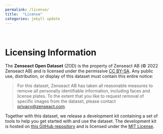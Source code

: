 ```yaml
---
permalink: /license/
title:  "License"
categories: jekyll update
---
```

<br>

# Licensing Information
The **Zenseact Open Dataset** (ZOD) is the property of Zenseact AB (© 2022 Zenseact AB) and is licensed under the permissive [CC BY-SA](https://creativecommons.org/licenses/by-sa/4.0/). Any public use, distribution, or display of this dataset must contain this entire notice:
>For this dataset, Zenseact AB has taken all reasonable measures to remove all personally identifiable information, including faces and license plates. To the extent that you like to request removal of specific images from the dataset, please contact privacy@zenseact.com.

Together with this dataset, we release a development kit containing a set of tools to help you get started with and use the dataset. The development kit is hosted on [this GitHub repository](https://github.com/zenseact/zod) and is licensed under the [MIT License](https://opensource.org/licenses/MIT).